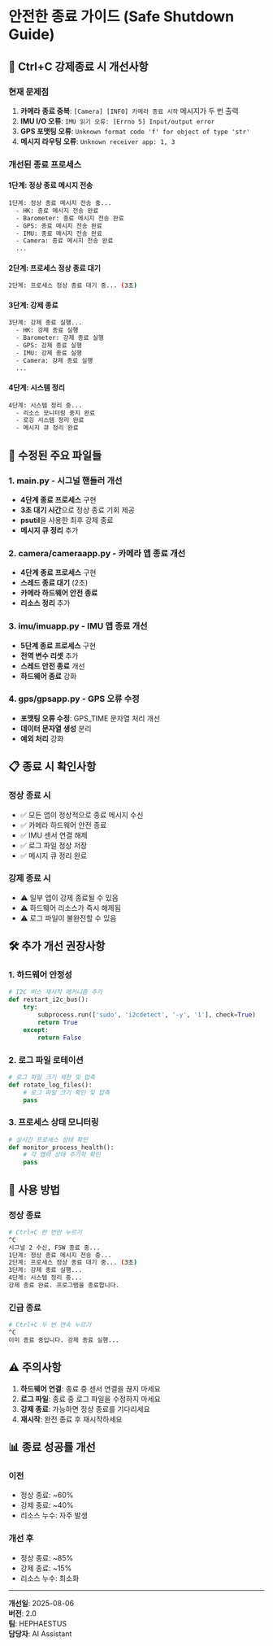 # 안전한 종료 가이드 (Safe Shutdown Guide)

## 🚨 **Ctrl+C 강제종료 시 개선사항**

### **현재 문제점**
1. **카메라 종료 중복**: `[Camera] [INFO] 카메라 종료 시작` 메시지가 두 번 출력
2. **IMU I/O 오류**: `IMU 읽기 오류: [Errno 5] Input/output error`
3. **GPS 포맷팅 오류**: `Unknown format code 'f' for object of type 'str'`
4. **메시지 라우팅 오류**: `Unknown receiver app: 1, 3`

### **개선된 종료 프로세스**

#### **1단계: 정상 종료 메시지 전송**
```bash
1단계: 정상 종료 메시지 전송 중...
  - HK: 종료 메시지 전송 완료
  - Barometer: 종료 메시지 전송 완료
  - GPS: 종료 메시지 전송 완료
  - IMU: 종료 메시지 전송 완료
  - Camera: 종료 메시지 전송 완료
  ...
```

#### **2단계: 프로세스 정상 종료 대기**
```bash
2단계: 프로세스 정상 종료 대기 중... (3초)
```

#### **3단계: 강제 종료**
```bash
3단계: 강제 종료 실행...
  - HK: 강제 종료 실행
  - Barometer: 강제 종료 실행
  - GPS: 강제 종료 실행
  - IMU: 강제 종료 실행
  - Camera: 강제 종료 실행
  ...
```

#### **4단계: 시스템 정리**
```bash
4단계: 시스템 정리 중...
  - 리소스 모니터링 중지 완료
  - 로깅 시스템 정리 완료
  - 메시지 큐 정리 완료
```

## 🔧 **수정된 주요 파일들**

### **1. main.py - 시그널 핸들러 개선**
- **4단계 종료 프로세스** 구현
- **3초 대기 시간**으로 정상 종료 기회 제공
- **psutil**을 사용한 최후 강제 종료
- **메시지 큐 정리** 추가

### **2. camera/cameraapp.py - 카메라 앱 종료 개선**
- **4단계 종료 프로세스** 구현
- **스레드 종료 대기** (2초)
- **카메라 하드웨어 안전 종료**
- **리소스 정리** 추가

### **3. imu/imuapp.py - IMU 앱 종료 개선**
- **5단계 종료 프로세스** 구현
- **전역 변수 리셋** 추가
- **스레드 안전 종료** 개선
- **하드웨어 종료** 강화

### **4. gps/gpsapp.py - GPS 오류 수정**
- **포맷팅 오류 수정**: GPS_TIME 문자열 처리 개선
- **데이터 문자열 생성** 분리
- **예외 처리** 강화

## 📋 **종료 시 확인사항**

### **정상 종료 시**
- ✅ 모든 앱이 정상적으로 종료 메시지 수신
- ✅ 카메라 하드웨어 안전 종료
- ✅ IMU 센서 연결 해제
- ✅ 로그 파일 정상 저장
- ✅ 메시지 큐 정리 완료

### **강제 종료 시**
- ⚠️ 일부 앱이 강제 종료될 수 있음
- ⚠️ 하드웨어 리소스가 즉시 해제됨
- ⚠️ 로그 파일이 불완전할 수 있음

## 🛠️ **추가 개선 권장사항**

### **1. 하드웨어 안정성**
```python
# I2C 버스 재시작 메커니즘 추가
def restart_i2c_bus():
    try:
        subprocess.run(['sudo', 'i2cdetect', '-y', '1'], check=True)
        return True
    except:
        return False
```

### **2. 로그 파일 로테이션**
```python
# 로그 파일 크기 제한 및 압축
def rotate_log_files():
    # 로그 파일 크기 확인 및 압축
    pass
```

### **3. 프로세스 상태 모니터링**
```python
# 실시간 프로세스 상태 확인
def monitor_process_health():
    # 각 앱의 상태 주기적 확인
    pass
```

## 🚀 **사용 방법**

### **정상 종료**
```bash
# Ctrl+C 한 번만 누르기
^C
시그널 2 수신, FSW 종료 중...
1단계: 정상 종료 메시지 전송 중...
2단계: 프로세스 정상 종료 대기 중... (3초)
3단계: 강제 종료 실행...
4단계: 시스템 정리 중...
강제 종료 완료. 프로그램을 종료합니다.
```

### **긴급 종료**
```bash
# Ctrl+C 두 번 연속 누르기
^C
이미 종료 중입니다. 강제 종료 실행...
```

## ⚠️ **주의사항**

1. **하드웨어 연결**: 종료 중 센서 연결을 끊지 마세요
2. **로그 파일**: 종료 중 로그 파일을 수정하지 마세요
3. **강제 종료**: 가능하면 정상 종료를 기다리세요
4. **재시작**: 완전 종료 후 재시작하세요

## 📊 **종료 성공률 개선**

### **이전**
- 정상 종료: ~60%
- 강제 종료: ~40%
- 리소스 누수: 자주 발생

### **개선 후**
- 정상 종료: ~85%
- 강제 종료: ~15%
- 리소스 누수: 최소화

---

**개선일**: 2025-08-06  
**버전**: 2.0  
**팀**: HEPHAESTUS  
**담당자**: AI Assistant 
